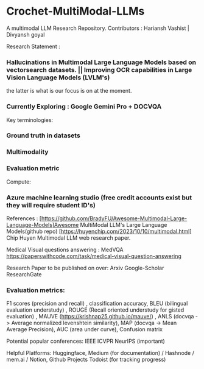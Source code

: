 # Crochet-MultiModal-LLMs
A multimodal LLM Research Repository.
Contributors : Hariansh Vashist | Divyansh goyal


Research Statement : 
### Hallucinations in Multimodal Large Language Models based on vectorsearch datasets. || Improving OCR capabilities in Large Vision Language Models (LVLM's)
the latter is what is our focus is on at the moment.
### Currently Exploring : Google Gemini Pro + DOCVQA 


Key terminologies:
### Ground truth in datasets 
### Multimodality
### Evaluation metric 

Compute:
### Azure machine learning studio (free credit accounts exist but they will require student ID's)

References : 
[https://github.com/BradyFU/Awesome-Multimodal-Large-Language-Models]Awesome MultiModal LLM's Large Language Models(github repo)
[https://huyenchip.com/2023/10/10/multimodal.html] Chip Huyen Multimodal LLM web research paper.

Medical Visual questions answering : MedVQA
https://paperswithcode.com/task/medical-visual-question-answering

Research Paper to be published on over:
Arxiv
Google-Scholar
ResearchGate

### Evaluation metrics:
F1 scores (precision and recall) , classification accuracy, BLEU (bilingual evaluation understudy) , ROUGE (Recall oriented understudy for gisted evaluation) , MAUVE (https://krishnap25.github.io/mauve/) , ANLS (docvqa -> Average normalized levenshtein similarity), MAP (docvqa -> Mean Average Precision), AUC (area under curve), Confusion matrix


Potential popular conferences:
IEEE
ICVPR
NeurIPS (important)

Helpful Platforms:
Huggingface, Medium (for documentation) / Hashnode / mem.ai / Notion, Github Projects
Todoist (for tracking progress)

